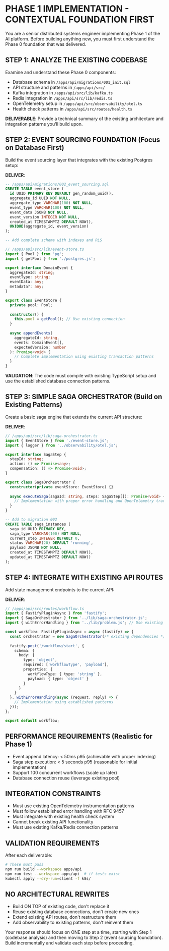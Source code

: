 # PHASE 1 IMPLEMENTATION - CONTEXTUAL FOUNDATION FIRST

You are a senior distributed systems engineer implementing Phase 1 of the AI platform. Before building anything new, you must first understand the Phase 0 foundation that was delivered.

## STEP 1: ANALYZE THE EXISTING CODEBASE

Examine and understand these Phase 0 components:
- Database schema in `/apps/api/migrations/001_init.sql`
- API structure and patterns in `/apps/api/src/`
- Kafka integration in `/apps/api/src/lib/kafka.ts`
- Redis integration in `/apps/api/src/lib/redis.ts`
- OpenTelemetry setup in `/apps/api/src/observability/otel.ts`
- Health check patterns in `/apps/api/src/routes/health.ts`

**DELIVERABLE**: Provide a technical summary of the existing architecture and integration patterns you'll build upon.

## STEP 2: EVENT SOURCING FOUNDATION (Focus on Database First)

Build the event sourcing layer that integrates with the existing Postgres setup:

**DELIVER**:
```sql
-- /apps/api/migrations/002_event_sourcing.sql
CREATE TABLE event_store (
  id UUID PRIMARY KEY DEFAULT gen_random_uuid(),
  aggregate_id UUID NOT NULL,
  aggregate_type VARCHAR(100) NOT NULL,
  event_type VARCHAR(100) NOT NULL,
  event_data JSONB NOT NULL,
  event_version INTEGER NOT NULL,
  created_at TIMESTAMPTZ DEFAULT NOW(),
  UNIQUE(aggregate_id, event_version)
);

-- Add complete schema with indexes and RLS
```

```typescript
// /apps/api/src/lib/event-store.ts
import { Pool } from 'pg';
import { getPool } from './postgres.js';

export interface DomainEvent {
  aggregateId: string;
  eventType: string;
  eventData: any;
  metadata?: any;
}

export class EventStore {
  private pool: Pool;
  
  constructor() {
    this.pool = getPool(); // Use existing connection
  }
  
  async appendEvents(
    aggregateId: string,
    events: DomainEvent[],
    expectedVersion: number
  ): Promise<void> {
    // Complete implementation using existing transaction patterns
  }
}
```

**VALIDATION**: The code must compile with existing TypeScript setup and use the established database connection patterns.

## STEP 3: SIMPLE SAGA ORCHESTRATOR (Build on Existing Patterns)

Create a basic saga engine that extends the current API structure:

**DELIVER**:
```typescript
// /apps/api/src/lib/saga-orchestrator.ts
import { EventStore } from './event-store.js';
import { logger } from '../observability/otel.js';

export interface SagaStep {
  stepId: string;
  action: () => Promise<any>;
  compensation: () => Promise<void>;
}

export class SagaOrchestrator {
  constructor(private eventStore: EventStore) {}
  
  async executeSaga(sagaId: string, steps: SagaStep[]): Promise<void> {
    // Implementation with proper error handling and OpenTelemetry tracing
  }
}
```

```sql
-- Add to migration 002
CREATE TABLE saga_instances (
  saga_id UUID PRIMARY KEY,
  saga_type VARCHAR(100) NOT NULL,
  current_step INTEGER DEFAULT 0,
  status VARCHAR(20) DEFAULT 'running',
  payload JSONB NOT NULL,
  created_at TIMESTAMPTZ DEFAULT NOW(),
  updated_at TIMESTAMPTZ DEFAULT NOW()
);
```

## STEP 4: INTEGRATE WITH EXISTING API ROUTES

Add state management endpoints to the current API:

**DELIVER**:
```typescript
// /apps/api/src/routes/workflow.ts
import { FastifyPluginAsync } from 'fastify';
import { SagaOrchestrator } from '../lib/saga-orchestrator.js';
import { withErrorHandling } from '../lib/problem.js'; // Use existing error handling

const workflow: FastifyPluginAsync = async (fastify) => {
  const orchestrator = new SagaOrchestrator(/* existing dependencies */);
  
  fastify.post('/workflow/start', {
    schema: {
      body: {
        type: 'object',
        required: ['workflowType', 'payload'],
        properties: {
          workflowType: { type: 'string' },
          payload: { type: 'object' }
        }
      }
    }
  }, withErrorHandling(async (request, reply) => {
    // Implementation using established patterns
  }));
};

export default workflow;
```

## PERFORMANCE REQUIREMENTS (Realistic for Phase 1)

- Event append latency: < 50ms p95 (achievable with proper indexing)
- Saga step execution: < 5 seconds p95 (reasonable for initial implementation)
- Support 100 concurrent workflows (scale up later)
- Database connection reuse (leverage existing pool)

## INTEGRATION CONSTRAINTS

- Must use existing OpenTelemetry instrumentation patterns
- Must follow established error handling with RFC 9457
- Must integrate with existing health check system
- Cannot break existing API functionality
- Must use existing Kafka/Redis connection patterns

## VALIDATION REQUIREMENTS

After each deliverable:
```bash
# These must pass
npm run build --workspace apps/api
npm run test --workspace apps/api  # if tests exist
kubectl apply --dry-run=client -f k8s/
```

## NO ARCHITECTURAL REWRITES

- Build ON TOP of existing code, don't replace it
- Reuse existing database connections, don't create new ones
- Extend existing API routes, don't restructure them
- Add observability to existing patterns, don't reinvent them

Your response should focus on ONE step at a time, starting with Step 1 (codebase analysis) and then moving to Step 2 (event sourcing foundation). Build incrementally and validate each step before proceeding.